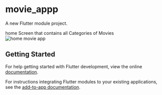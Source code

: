 # movie_appp

A new Flutter module project.

home Screen  that contains all Categories of Movies  
![home movie app](https://user-images.githubusercontent.com/84612001/175474124-589f1437-e91f-4ff5-8d69-f294e3a42087.png)



## Getting Started

For help getting started with Flutter development, view the online
[documentation](https://flutter.dev/).

For instructions integrating Flutter modules to your existing applications,
see the [add-to-app documentation](https://flutter.dev/docs/development/add-to-app).
